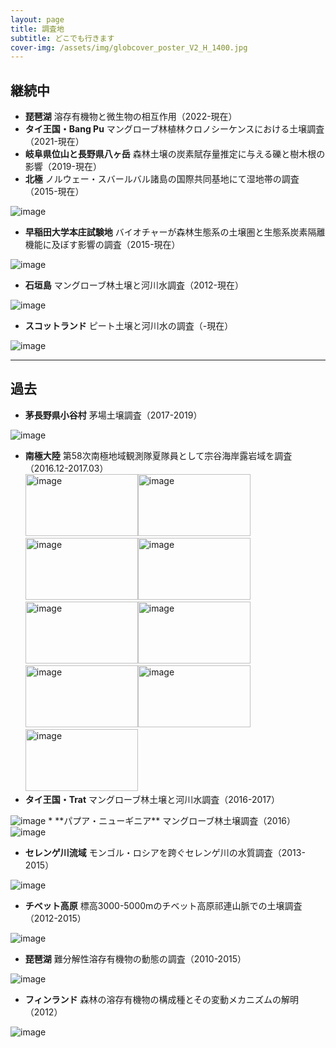 ```yaml
---
layout: page
title: 調査地
subtitle: どこでも行きます
cover-img: /assets/img/globcover_poster_V2_H_1400.jpg
---
```

## 継続中
* **琵琶湖** 溶存有機物と微生物の相互作用（2022-現在）  
* **タイ王国・Bang Pu** マングローブ林植林クロノシーケンスにおける土壌調査（2021-現在）  
* **岐阜県位山と長野県八ヶ岳** 森林土壌の炭素賦存量推定に与える礫と樹木根の影響（2019-現在）  
* **北極** ノルウェー・スバールバル諸島の国際共同基地にて湿地帯の調査（2015-現在）  
<img src="/assets/img/北極-0936.jpg" alt="image">

* **早稲田大学本庄試験地** バイオチャーが森林生態系の土壌圏と生態系炭素隔離機能に及ぼす影響の調査（2015-現在）  
<img src="/assets/img/L1070015.jpg" alt="image">

* **石垣島** マングローブ林土壌と河川水調査（2012-現在）  
<img src="/assets/img/DJI_0025.jpg" alt="image">

* **スコットランド** ピート土壌と河川水の調査（-現在）  
<img src="/assets/img/IMGP0857.jpg" alt="image">

---
## 過去
* **茅長野県小谷村** 茅場土壌調査（2017-2019）  
<img src="/assets/img/sign039.jpg" alt="image">

* **南極大陸** 第58次南極地域観測隊夏隊員として宗谷海岸露岩域を調査  
（2016.12-2017.03）  
<img src="/assets/img/pengin.jpg" alt="image" width="180" height="99"><img src="/assets/img/aderi.jpg" alt="image" width="180" height="99"><img src="/assets/img/enpera.jpg" alt="image" width="180" height="99"><img src="/assets/img/azarashi.jpg" alt="image" width="180" height="99"><img src="/assets/img/hinoiri.jpg" alt="image" width="180" height="99"><img src="/assets/img/orora.jpg" alt="image" width="180" height="99"><img src="/assets/img/fune.jpg" alt="image" width="180" height="99"><img src="/assets/img/yukidori.jpg" alt="image" width="180" height="99"><img src="/assets/img/kujira.jpg" alt="image" width="180" height="99">
* **タイ王国・Trat** マングローブ林土壌と河川水調査（2016-2017）  
<img src="/assets/img/L1070440.jpg" alt="image">
* **パプア・ニューギニア** マングローブ林土壌調査（2016）  
<img src="/assets/img/L1080535.jpg" alt="image">

* **セレンゲ川流域** モンゴル・ロシアを跨ぐセレンゲ川の水質調査（2013-2015）  
<img src="/assets/img/13-08Mongol1 - 0232.jpg" alt="image">

* **チベット高原** 標高3000-5000mのチベット高原祁連山脈での土壌調査（2012-2015）  
<img src="/assets/img/DSC02774.jpg" alt="image">

* **琵琶湖** 難分解性溶存有機物の動態の調査（2010-2015）  
<img src="/assets/img/DSC04416.jpg" alt="image">

* **フィンランド** 森林の溶存有機物の構成種とその変動メカニズムの解明（2012）  
<img src="/assets/img/08-Finland1-268.jpg" alt="image">

